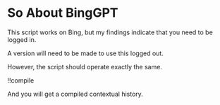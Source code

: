 # So About BingGPT

This script works on Bing, but my findings indicate that you need to be 
logged in.

A version will need to be made to use this logged out.

However, the script should operate exactly the same.

!!compile

And you will get a compiled contextual history.
